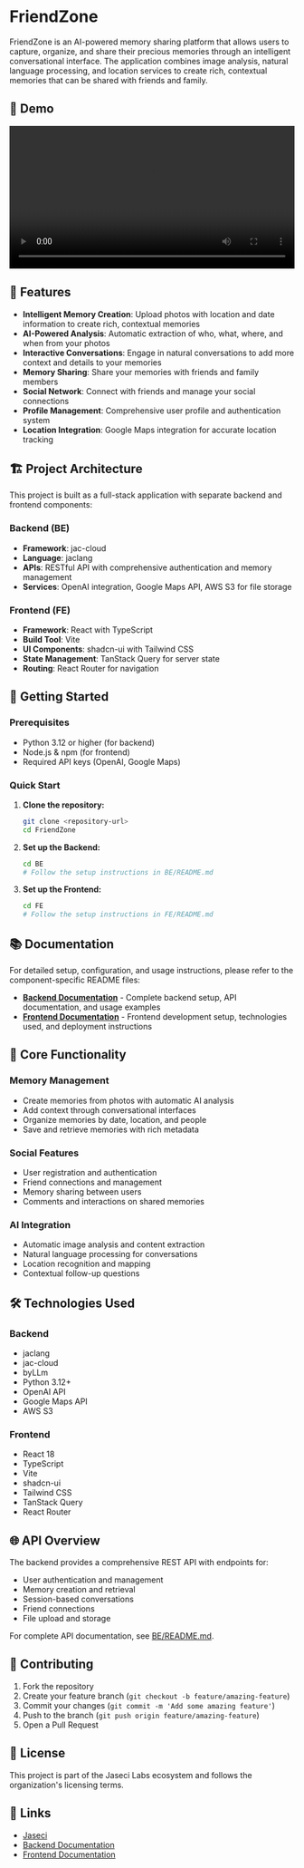 # FriendZone

FriendZone is an AI-powered memory sharing platform that allows users to capture, organize, and share their precious memories through an intelligent conversational interface. The application combines image analysis, natural language processing, and location services to create rich, contextual memories that can be shared with friends and family.

## 🎥 Demo

<video controls width="100%">
  <source src="https://github.com/user-attachments/assets/fe7fca5b-356f-4e07-9820-6abb4dfe3889" type="video/mp4">
</video>

## 🌟 Features

- **Intelligent Memory Creation**: Upload photos with location and date information to create rich, contextual memories
- **AI-Powered Analysis**: Automatic extraction of who, what, where, and when from your photos
- **Interactive Conversations**: Engage in natural conversations to add more context and details to your memories
- **Memory Sharing**: Share your memories with friends and family members
- **Social Network**: Connect with friends and manage your social connections
- **Profile Management**: Comprehensive user profile and authentication system
- **Location Integration**: Google Maps integration for accurate location tracking

## 🏗️ Project Architecture

This project is built as a full-stack application with separate backend and frontend components:

### Backend (BE)
- **Framework**: jac-cloud
- **Language**: jaclang
- **APIs**: RESTful API with comprehensive authentication and memory management
- **Services**: OpenAI integration, Google Maps API, AWS S3 for file storage

### Frontend (FE)
- **Framework**: React with TypeScript
- **Build Tool**: Vite
- **UI Components**: shadcn-ui with Tailwind CSS
- **State Management**: TanStack Query for server state
- **Routing**: React Router for navigation

## 🚀 Getting Started

### Prerequisites
- Python 3.12 or higher (for backend)
- Node.js & npm (for frontend)
- Required API keys (OpenAI, Google Maps)

### Quick Start

1. **Clone the repository:**
   ```bash
   git clone <repository-url>
   cd FriendZone
   ```

2. **Set up the Backend:**
   ```bash
   cd BE
   # Follow the setup instructions in BE/README.md
   ```

3. **Set up the Frontend:**
   ```bash
   cd FE
   # Follow the setup instructions in FE/README.md
   ```

## 📚 Documentation

For detailed setup, configuration, and usage instructions, please refer to the component-specific README files:

- **[Backend Documentation](./BE/README.md)** - Complete backend setup, API documentation, and usage examples
- **[Frontend Documentation](./FE/README.md)** - Frontend development setup, technologies used, and deployment instructions

## 🔧 Core Functionality

### Memory Management
- Create memories from photos with automatic AI analysis
- Add context through conversational interfaces
- Organize memories by date, location, and people
- Save and retrieve memories with rich metadata

### Social Features
- User registration and authentication
- Friend connections and management
- Memory sharing between users
- Comments and interactions on shared memories

### AI Integration
- Automatic image analysis and content extraction
- Natural language processing for conversations
- Location recognition and mapping
- Contextual follow-up questions

## 🛠️ Technologies Used

### Backend
- jaclang
- jac-cloud
- byLLm
- Python 3.12+
- OpenAI API
- Google Maps API
- AWS S3

### Frontend
- React 18
- TypeScript
- Vite
- shadcn-ui
- Tailwind CSS
- TanStack Query
- React Router

## 🌐 API Overview

The backend provides a comprehensive REST API with endpoints for:
- User authentication and management
- Memory creation and retrieval
- Session-based conversations
- Friend connections
- File upload and storage

For complete API documentation, see [BE/README.md](./BE/README.md).

## 🤝 Contributing

1. Fork the repository
2. Create your feature branch (`git checkout -b feature/amazing-feature`)
3. Commit your changes (`git commit -m 'Add some amazing feature'`)
4. Push to the branch (`git push origin feature/amazing-feature`)
5. Open a Pull Request

## 📄 License

This project is part of the Jaseci Labs ecosystem and follows the organization's licensing terms.

## 🔗 Links

- [Jaseci](https://github.com/Jaseci-Labs/jaseci)
- [Backend Documentation](./BE/README.md)
- [Frontend Documentation](./FE/README.md)
